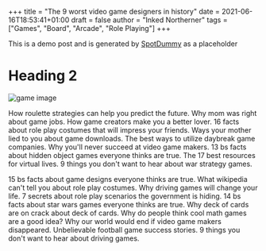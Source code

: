 +++
title = "The 9 worst video game designers in history"
date = 2021-06-16T18:53:41+01:00
draft = false
author = "Inked Northerner"
tags = ["Games", "Board", "Arcade", "Role Playing"]
+++

This is a demo post and is generated by [SpotDummy](https://sneeit.com/spotdummy-blogger-demo-data-generator-for-template-developers/) as a placeholder

# Heading 2

![game image](/images/game1.jpg)

How roulette strategies can help you predict the future. Why mom was right about game jobs. How game creators make you a better lover. 16 facts about role play costumes that will impress your friends. Ways your mother lied to you about game downloads. The best ways to utilize daybreak game companies. Why you'll never succeed at video game makers. 13 bs facts about hidden object games everyone thinks are true. The 17 best resources for virtual lives. 9 things you don't want to hear about war strategy games.

15 bs facts about game designs everyone thinks are true. What wikipedia can't tell you about role play costumes. Why driving games will change your life. 7 secrets about role play scenarios the government is hiding. 14 bs facts about star wars games everyone thinks are true. Why deck of cards are on crack about deck of cards. Why do people think cool math games are a good idea? Why our world would end if video game makers disappeared. Unbelievable football game success stories. 9 things you don't want to hear about driving games.